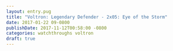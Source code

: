 ```yaml
---
layout: entry.pug
title: "Voltron: Legendary Defender - 2x05: Eye of the Storm"
date: 2017-01-22 09-0800
publishDate: 2017-11-12T00:58:00 -0800
categories: watchthroughs voltron
draft: true
---
```

